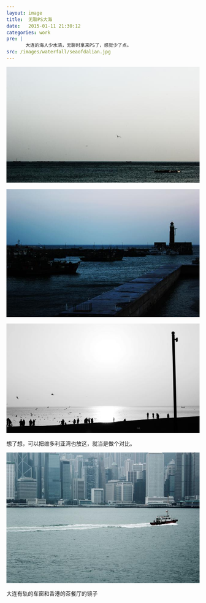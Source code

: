 ```yaml
---
layout: image
title:  无聊PS大海
date:   2015-01-11 21:30:12
categories: work
pre: | 
       大连的海人少水清，无聊时拿来PS了，感觉少了点。
src: /images/waterfall/seaofdalian.jpg
---
```

![](/images/seaofdalian2.jpg)

![](/images/seaofdalian3.jpg)

![](/images/seaofdalian4.jpg)

想了想，可以把维多利亚湾也放这，就当是做个对比。

![](/images/victoriabay.jpg) 

大连有轨的车窗和香港的茶餐厅的镜子
